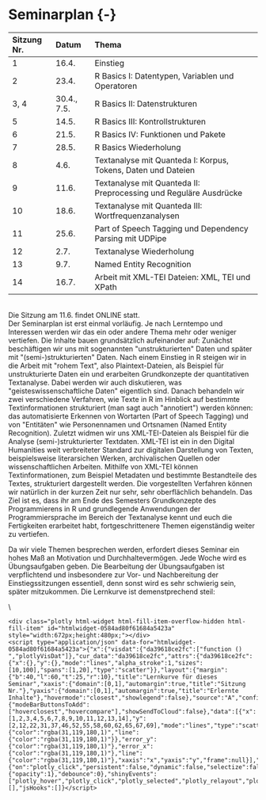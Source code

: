 # Seminarplan {-} 



|Sitzung Nr. |Datum       |Thema                                                             |
|:-----------|:-----------|:-----------------------------------------------------------------|
|1           |16.4.       |Einstieg                                                          |
|2           |23.4.       |R Basics I: Datentypen, Variablen und Operatoren                  |
|3, 4        |30.4., 7.5. |R Basics II: Datenstrukturen                                      |
|5           |14.5.       |R Basics III: Kontrollstrukturen                                  |
|6           |21.5.       |R Basics IV: Funktionen und Pakete                                |
|7           |28.5.       |R Basics Wiederholung                                             |
|8           |4.6.        |Textanalyse mit Quanteda I: Korpus, Tokens, Daten und Dateien     |
|9           |11.6.       |Textanalyse mit Quanteda II: Preprocessing und Reguläre Ausdrücke |
|10          |18.6.       |Textanalyse mit Quanteda III: Wortfrequenzanalysen                |
|11          |25.6.       |Part of Speech Tagging und Dependency Parsing mit UDPipe          |
|12          |2.7.        |Textanalyse Wiederholung                                          |
|13          |9.7.        |Named Entity Recognition                                          |
|14          |16.7.       |Arbeit mit XML-TEI Dateien: XML, TEI und XPath                    |

\
Die Sitzung am 11.6. findet ONLINE statt.
\
Der Seminarplan ist erst einmal vorläufig. Je nach Lerntempo und Interessen werden wir das ein oder andere Thema mehr oder weniger vertiefen. Die Inhalte bauen grundsätzlich aufeinander auf: Zunächst beschäftigen wir uns mit sogenannten "unstrukturierten" Daten und später mit "(semi-)strukturierten" Daten. Nach einem Einstieg in R steigen wir in die Arbeit mit "rohem Text", also Plaintext-Dateien, als Beispiel für unstrukturierte Daten ein und erarbeiten Grundkonzepte der quantitativen Textanalyse. Dabei werden wir auch diskutieren, was "geisteswissenschaftliche Daten" eigentlich sind. Danach behandeln wir zwei verschiedene Verfahren, wie Texte in R im Hinblick auf bestimmte Textinformationen strukturiert (man sagt auch "annotiert") werden können: das automatisierte Erkennen von Wortarten (Part of Speech Tagging) und von "Entitäten" wie Personennamen und Ortsnamen (Named Entity Recognition).
Zuletzt widmen wir uns XML-TEI-Dateien als Beispiel für die Analyse (semi-)strukturierter Textdaten. XML-TEI ist ein in den Digital Humanities weit verbreiteter Standard zur digitalen Darstellung von Texten, beispielsweise literarsichen Werken, archivalischen Quellen oder wissenschaftlichen Arbeiten. Mithilfe von XML-TEI können Textinformationen, zum Beispiel Metadaten und bestimmte Bestandteile des Textes, strukturiert dargestellt werden. Die vorgestellten Verfahren können wir natürlich in der kurzen Zeit nur sehr, sehr oberflächlich behandeln. Das Ziel ist es, dass ihr am Ende des Semesters Grundkonzepte des Programmierens in R und grundlegende Anwendungen der Programmiersprache im Bereich der Textanalyse kennt und euch die Fertigkeiten erarbeitet habt, fortgeschrittenere Themen eigenständig weiter zu vertiefen. 

Da wir viele Themen besprechen werden, erfordert dieses Seminar ein hohes Maß an Motivation und Durchhaltevermögen. Jede Woche wird es Übungsaufgaben geben. Die Bearbeitung der Übungsaufgaben ist verpflichtend und insbesondere zur Vor- und Nachbereitung der Einstiegssitzungen essentiell, denn sonst wird es sehr schwierig sein, später mitzukommen. Die Lernkurve ist demenstprechend steil: 

\


```{=html}
<div class="plotly html-widget html-fill-item-overflow-hidden html-fill-item" id="htmlwidget-0584ad80f61684a5423a" style="width:672px;height:480px;"></div>
<script type="application/json" data-for="htmlwidget-0584ad80f61684a5423a">{"x":{"visdat":{"da39618ce2fc":["function () ","plotlyVisDat"]},"cur_data":"da39618ce2fc","attrs":{"da39618ce2fc":{"x":{},"y":{},"mode":"lines","alpha_stroke":1,"sizes":[10,100],"spans":[1,20],"type":"scatter"}},"layout":{"margin":{"b":40,"l":60,"t":25,"r":10},"title":"Lernkurve für dieses Seminar","xaxis":{"domain":[0,1],"automargin":true,"title":"Sitzung Nr."},"yaxis":{"domain":[0,1],"automargin":true,"title":"Erlernte Inhalte"},"hovermode":"closest","showlegend":false},"source":"A","config":{"modeBarButtonsToAdd":["hoverclosest","hovercompare"],"showSendToCloud":false},"data":[{"x":[1,2,3,4,5,6,7,8,9,10,11,12,13,14],"y":[2,12,22,31,37,46,52,55,58,60,62,65,67,69],"mode":"lines","type":"scatter","marker":{"color":"rgba(31,119,180,1)","line":{"color":"rgba(31,119,180,1)"}},"error_y":{"color":"rgba(31,119,180,1)"},"error_x":{"color":"rgba(31,119,180,1)"},"line":{"color":"rgba(31,119,180,1)"},"xaxis":"x","yaxis":"y","frame":null}],"highlight":{"on":"plotly_click","persistent":false,"dynamic":false,"selectize":false,"opacityDim":0.20000000000000001,"selected":{"opacity":1},"debounce":0},"shinyEvents":["plotly_hover","plotly_click","plotly_selected","plotly_relayout","plotly_brushed","plotly_brushing","plotly_clickannotation","plotly_doubleclick","plotly_deselect","plotly_afterplot","plotly_sunburstclick"],"base_url":"https://plot.ly"},"evals":[],"jsHooks":[]}</script>
```

